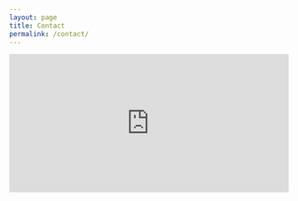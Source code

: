 ```yaml
---
layout: page
title: Contact
permalink: /contact/
---
```



<iframe src="https://jwhaney.github.io/map" width="100%" height="250" frameborder="0" marginheight="0" marginwidth="0">Loading...</iframe>

